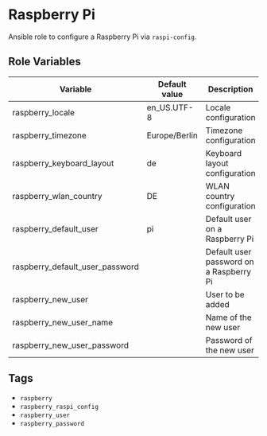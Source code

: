 # Raspberry Pi

Ansible role to configure a Raspberry Pi via `raspi-config`.

## Role Variables

| Variable                        | Default value | Description                             |
| ------------------------------- | ------------- | --------------------------------------- |
| raspberry_locale                | en_US.UTF-8   | Locale configuration                    |
| raspberry_timezone              | Europe/Berlin | Timezone configuration                  |
| raspberry_keyboard_layout       | de            | Keyboard layout configuration           |
| raspberry_wlan_country          | DE            | WLAN country configuration              |
| raspberry_default_user          | pi            | Default user on a Raspberry Pi          |
| raspberry_default_user_password |               | Default user password on a Raspberry Pi |
| raspberry_new_user              |               | User to be added                        |
| raspberry_new_user_name         |               | Name of the new user                    |
| raspberry_new_user_password     |               | Password of the new user                |

## Tags

- `raspberry`
- `raspberry_raspi_config`
- `raspberry_user`
- `raspberry_password`
